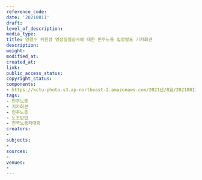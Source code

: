 ```yaml
---
reference_code: 
date: '20210811'
draft: 
level_of_description: 
media_type: 
title: 양경수 위원장 영장실질심사에 대한 민주노총 입장발표 기자회견
description: 
weight: 
modified_at: 
created_at: 
link: 
public_access_status: 
copyright_status: 
components:
- https://kctu-photo.s3.ap-northeast-2.amazonaws.com/2021년/8월/20210811-양경수+위원장+영장실질심사에+대한+민주노총+입장발표+기자회견_민주노총_기자회견_민주노총_노조탄압_전국노동자대회/_5D40535.jpg
tags:
- 민주노총
- 기자회견
- 민주노총
- 노조탄압
- 전국노동자대회
creators:
- 
subjects:
- 
sources:
- 
venues:
- 
---
```


